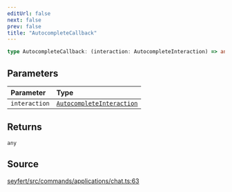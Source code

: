 ```yaml
---
editUrl: false
next: false
prev: false
title: "AutocompleteCallback"
---
```


```ts
type AutocompleteCallback: (interaction: AutocompleteInteraction) => any;
```

## Parameters

| Parameter | Type |
| :------ | :------ |
| `interaction` | [`AutocompleteInteraction`](/api/classes/autocompleteinteraction/) |

## Returns

`any`

## Source

[seyfert/src/commands/applications/chat.ts:63](https://github.com/potoland/potocuit/blob/e332d7a/src/commands/applications/chat.ts#L63)
